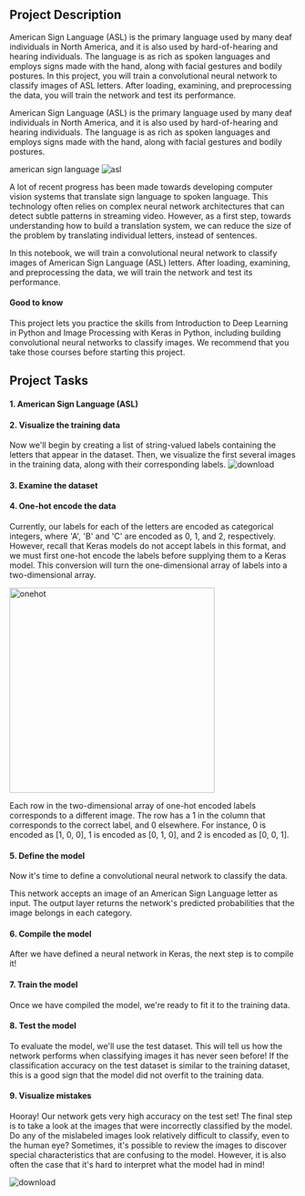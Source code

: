 ## Project Description
American Sign Language (ASL) is the primary language used by many deaf individuals in North America, and it is also used by hard-of-hearing and hearing individuals.
The language is as rich as spoken languages and employs signs made with the hand, along with facial gestures and bodily postures.
In this project, you will train a convolutional neural network to classify images of ASL letters. After loading, examining, and preprocessing the data, you will train the network and test its performance.

American Sign Language (ASL) is the primary language used by many deaf individuals in North America, and it is also used by hard-of-hearing and hearing individuals. The language is as rich as spoken languages and employs signs made with the hand, along with facial gestures and bodily postures.

american sign language
![asl](https://user-images.githubusercontent.com/84151016/155030004-9bdaeffc-aec5-41c1-84a3-dd8b11345fde.png)


A lot of recent progress has been made towards developing computer vision systems that translate sign language to spoken language. This technology often relies on complex neural network architectures that can detect subtle patterns in streaming video. However, as a first step, towards understanding how to build a translation system, we can reduce the size of the problem by translating individual letters, instead of sentences.

In this notebook, we will train a convolutional neural network to classify images of American Sign Language (ASL) letters. After loading, examining, and preprocessing the data, we will train the network and test its performance.



#### Good to know
This project lets you practice the skills from Introduction to Deep Learning in Python and Image Processing with Keras in Python, including building convolutional neural networks to classify images. We recommend that you take those courses before starting this project.

## Project Tasks
#### 1. American Sign Language (ASL)

#### 2. Visualize the training data

Now we'll begin by creating a list of string-valued labels containing the letters that appear in the dataset. Then, we visualize the first several images in the training data, along with their corresponding labels.
![download](https://user-images.githubusercontent.com/84151016/155030106-36b4ebac-d41e-4e32-b1a5-85aff0689f0f.png)

#### 3. Examine the dataset

#### 4. One-hot encode the data

Currently, our labels for each of the letters are encoded as categorical integers, where 'A', 'B' and 'C' are encoded as 0, 1, and 2, respectively.
However, recall that Keras models do not accept labels in this format, and we must first one-hot encode the labels before supplying them to a Keras model.
This conversion will turn the one-dimensional array of labels into a two-dimensional array.

<img width="360" alt="onehot" src="https://user-images.githubusercontent.com/84151016/155030197-69780556-d9c7-486c-9e7d-55b6bb08a828.png">

Each row in the two-dimensional array of one-hot encoded labels corresponds to a different image. The row has a 1 in the column that corresponds to the correct label, and 0 elsewhere.
For instance,
0 is encoded as [1, 0, 0],
1 is encoded as [0, 1, 0], and
2 is encoded as [0, 0, 1].

#### 5. Define the model

Now it's time to define a convolutional neural network to classify the data.

This network accepts an image of an American Sign Language letter as input. The output layer returns the network's predicted probabilities that the image belongs in each category.

#### 6. Compile the model

After we have defined a neural network in Keras, the next step is to compile it!

#### 7. Train the model

Once we have compiled the model, we're ready to fit it to the training data.

#### 8. Test the model

To evaluate the model, we'll use the test dataset. This will tell us how the network performs when classifying images it has never seen before!
If the classification accuracy on the test dataset is similar to the training dataset, this is a good sign that the model did not overfit to the training data.

#### 9. Visualize mistakes

Hooray! Our network gets very high accuracy on the test set!
The final step is to take a look at the images that were incorrectly classified by the model.
Do any of the mislabeled images look relatively difficult to classify, even to the human eye?
Sometimes, it's possible to review the images to discover special characteristics that are confusing to the model. However, it is also often the case that it's hard to interpret what the model had in mind!

![download](https://user-images.githubusercontent.com/84151016/155030539-903a4899-423a-4c6b-ae6a-659d9d06efb8.png)

